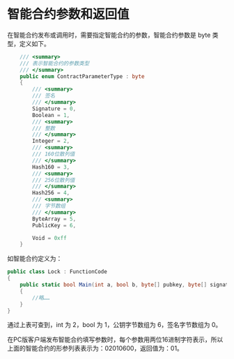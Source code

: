 # 智能合约参数和返回值

在智能合约发布或调用时，需要指定智能合约的参数，智能合约参数是 byte 类型，定义如下。

```c#
    /// <summary>
    /// 表示智能合约的参数类型
    /// </summary>
    public enum ContractParameterType : byte
    {
        /// <summary>
        /// 签名
        /// </summary>
        Signature = 0,
        Boolean = 1,
        /// <summary>
        /// 整数
        /// </summary>
        Integer = 2,
        /// <summary>
        /// 160位散列值
        /// </summary>
        Hash160 = 3,
        /// <summary>
        /// 256位散列值
        /// </summary>
        Hash256 = 4,
        /// <summary>
        /// 字节数组
        /// </summary>
        ByteArray = 5,
        PublicKey = 6,

        Void = 0xff
    }
```

如智能合约定义为：

```c#
public class Lock : FunctionCode
{
    public static bool Main(int a, bool b, byte[] pubkey, byte[] signature)
    {
        //略……
    }
}
```

通过上表可查到，int 为 2，bool 为 1，公钥字节数组为 6，签名字节数组为 0。

在PC版客户端发布智能合约填写参数时，每个参数用两位16进制字符表示，所以上面的智能合约的形参列表表示为：02010600，返回值为：01。